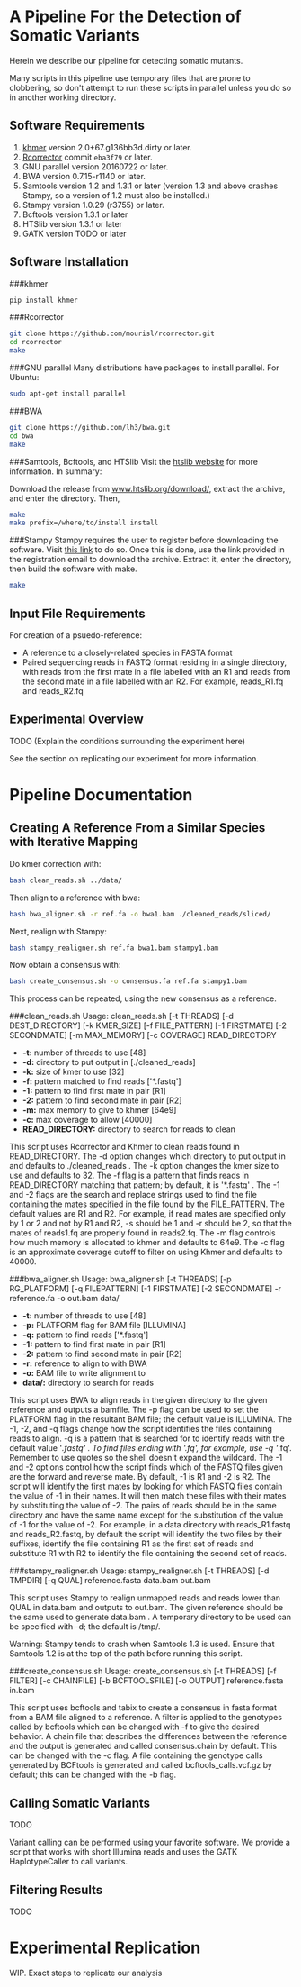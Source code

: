 A Pipeline For the Detection of Somatic Variants
================================================
Herein we describe our pipeline for detecting somatic mutants. 

Many scripts in this pipeline use temporary files that are prone to clobbering, so don't attempt to run these scripts in parallel unless you do so in another working directory.

Software Requirements
---------------------
 1. [khmer](https://github.com/dib-lab/khmer) version 2.0+67.g136bb3d.dirty or later.
 2. [Rcorrector](https://github.com/mourisl/rcorrector) commit `eba3f79` or later.
 3. GNU parallel version 20160722 or later.
 4. BWA version 0.7.15-r1140 or later.
 5. Samtools version 1.2 and 1.3.1 or later (version 1.3 and above crashes Stampy, so a version of 1.2 must also be installed.)
 6. Stampy version 1.0.29 (r3755) or later.
 7. Bcftools version 1.3.1 or later
 8. HTSlib version 1.3.1 or later
 9. GATK version TODO or later

Software Installation
---------------------
###khmer
```bash
pip install khmer
```

###Rcorrector
```bash
git clone https://github.com/mourisl/rcorrector.git
cd rcorrector
make
```

###GNU parallel
Many distributions have packages to install parallel. For Ubuntu:
```bash
sudo apt-get install parallel
```

###BWA
```bash
git clone https://github.com/lh3/bwa.git
cd bwa
make
```

###Samtools, Bcftools, and HTSlib
Visit the [htslib website](www.htslib.org/download/) for more information. In summary:

Download the release from www.htslib.org/download/, extract the archive, and enter the directory. Then,
```bash
make
make prefix=/where/to/install install
```

###Stampy
Stampy requires the user to register before downloading the software. Visit [this link](http://www.well.ox.ac.uk/software-download-registration) to do so. Once this is done, use the link provided in the registration email to download the archive. Extract it, enter the directory, then build the software with make.
```bash
make
```

Input File Requirements
-----------------------
For creation of a psuedo-reference:
 * A reference to a closely-related species in FASTA format
 * Paired sequencing reads in FASTQ format residing in a single directory, with reads from the first mate in a file labelled with an R1 and reads from the second mate in a file labelled with an R2. For example, reads_R1.fq and reads_R2.fq

Experimental Overview
---------------------
TODO (Explain the conditions surrounding the experiment here)


See the section on replicating our experiment for more information.


Pipeline Documentation
======================

Creating A Reference From a Similar Species with Iterative Mapping
------------------------------------------------------------------

Do kmer correction with:
```bash
bash clean_reads.sh ../data/
```

Then align to a reference with bwa:
```bash
bash bwa_aligner.sh -r ref.fa -o bwa1.bam ./cleaned_reads/sliced/
```

Next, realign with Stampy:
```bash
bash stampy_realigner.sh ref.fa bwa1.bam stampy1.bam
```

Now obtain a consensus with:
```bash
bash create_consensus.sh -o consensus.fa ref.fa stampy1.bam
```

This process can be repeated, using the new consensus as a reference.

###clean_reads.sh
Usage: clean_reads.sh [-t THREADS] [-d DEST_DIRECTORY] [-k KMER_SIZE] [-f FILE_PATTERN] [-1 FIRSTMATE] [-2 SECONDMATE] [-m MAX_MEMORY] [-c COVERAGE] READ_DIRECTORY

 * **-t:** number of threads to use [48]
 * **-d:** directory to put output in [./cleaned_reads]
 * **-k:** size of kmer to use [32]
 * **-f:** pattern matched to find reads ['*.fastq']
 * **-1:** pattern to find first mate in pair [R1]
 * **-2:** pattern to find second mate in pair [R2]
 * **-m:** max memory to give to khmer [64e9]
 * **-c:** max coverage to allow [40000]
 * **READ_DIRECTORY:** directory to search for reads to clean

This script uses Rcorrector and Khmer to clean reads found in READ_DIRECTORY.
The -d option changes which directory to put output in and defaults to ./cleaned_reads .
The -k option changes the kmer size to use and defaults to 32.
The -f flag is a pattern that finds reads in READ_DIRECTORY matching that pattern; by default, it is '*.fastq' .
The -1 and -2 flags are the search and replace strings used to find the file containing the mates specified in the file found by the FILE_PATTERN. The default values are R1 and R2. For example, if read mates are specified only by 1 or 2 and not by R1 and R2, -s should be 1 and -r should be 2, so that the mates of reads1.fq are properly found in reads2.fq.
The -m flag controls how much memory is allocated to khmer and defaults to 64e9.
The -c flag is an approximate coverage cutoff to filter on using Khmer and defaults to 40000.

###bwa_aligner.sh
Usage: bwa_aligner.sh [-t THREADS] [-p RG_PLATFORM] [-q FILEPATTERN] [-1 FIRSTMATE] [-2 SECONDMATE] -r reference.fa -o out.bam data/

 * **-t:** number of threads to use [48]
 * **-p:** PLATFORM flag for BAM file [ILLUMINA]
 * **-q:** pattern to find reads ['*.fastq']
 * **-1:** pattern to find first mate in pair [R1]
 * **-2:** pattern to find second mate in pair [R2]
 * **-r:** reference to align to with BWA
 * **-o:** BAM file to write alignment to
 * **data/:** directory to search for reads

This script uses BWA to align reads in the given directory to the given reference and outputs a bamfile.
The -p flag can be used to set the PLATFORM flag in the resultant BAM file; the default value is ILLUMINA.
The -1, -2, and -q flags change how the script identifies the files containing reads to align.
-q is a pattern that is searched for to identify reads with the default value '*.fastq' .
To find files ending with '.fq', for example, use -q '*.fq'.
Remember to use quotes so the shell doesn't expand the wildcard.
The -1 and -2 options control how the script finds which of the FASTQ files given are the forward and reverse mate.
By default, -1 is R1 and -2 is R2.
The script will identify the first mates by looking for which FASTQ files contain the value of -1 in their names.
It will then match these files with their mates by substituting the value of -2.
The pairs of reads should be in the same directory and have the same name except for the substitution of the value of -1 for the value of -2.
For example, in a data directory with reads_R1.fastq and reads_R2.fastq, by default the script will identify the two files by their suffixes, identify the file containing R1 as the first set of reads and substitute R1 with R2 to identify the file containing the second set of reads.

###stampy_realigner.sh
Usage: stampy_realigner.sh [-t THREADS] [-d TMPDIR] [-q QUAL] reference.fasta data.bam out.bam

This script uses Stampy to realign unmapped reads and reads lower than QUAL in data.bam and outputs to out.bam. The given reference should be the same used to generate data.bam .
A temporary directory to be used can be specified with -d; the default is /tmp/.

Warning: Stampy tends to crash when Samtools 1.3 is used. Ensure that Samtools 1.2 is at the top of the path before running this script.

###create_consensus.sh
Usage: create_consensus.sh [-t THREADS] [-f FILTER] [-c CHAINFILE] [-b BCFTOOLSFILE] [-o OUTPUT] reference.fasta in.bam

This script uses bcftools and tabix to create a consensus in fasta format from a BAM file aligned to a reference. A filter is applied to the genotypes called by bcftools which can be changed with -f to give the desired behavior. A chain file that describes the differences between the reference and the output is generated and called consensus.chain by default. This can be changed with the -c flag. A file containing the genotype calls generated by BCFtools is generated and called bcftools_calls.vcf.gz by default; this can be changed with the -b flag.

Calling Somatic Variants 
------------------------
TODO

Variant calling can be performed using your favorite software. We provide a script that works with short Illumina reads and uses the GATK HaplotypeCaller to call variants.

Filtering Results
------------------
TODO


Experimental Replication
========================
WIP. Exact steps to replicate our analysis













